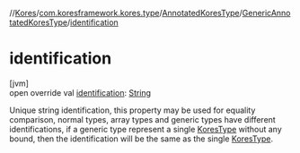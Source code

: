 //[Kores](../../../../index.md)/[com.koresframework.kores.type](../../index.md)/[AnnotatedKoresType](../index.md)/[GenericAnnotatedKoresType](index.md)/[identification](identification.md)

# identification

[jvm]\
open override val [identification](identification.md): [String](https://kotlinlang.org/api/latest/jvm/stdlib/kotlin/-string/index.html)

Unique string identification, this property may be used for equality comparison, normal types, array types and generic types have different identifications, if a generic type represent a single [KoresType](../../-kores-type/index.md) without any bound, then the identification will be the same as the single [KoresType](../../-kores-type/index.md).
